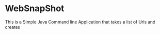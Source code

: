# WebSnapShot
This is a Simple Java Command line Application that takes a list of Urls and creates 

